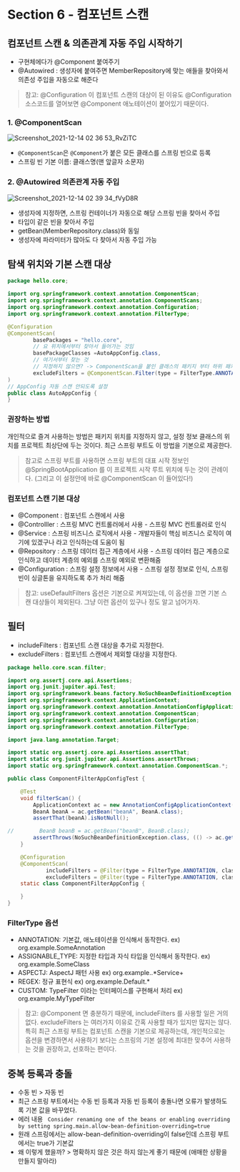 # Section 6 - 컴포넌트 스캔

## 컴포넌트 스캔 & 의존관계 자동 주입 시작하기

- 구현체에다가 @Component 붙여주기
- @Autowired : 생성자에 붙여주면 MemberRepository에 맞는 애들을 찾아와서 의존성 주입을 자동으로 해준다

>참고: @Configuration 이 컴포넌트 스캔의 대상이 된 이유도 @Configuration 소스코드를 열어보면 @Component 애노테이션이 붙어있기 때문이다.

### 1. @ComponentScan
![Screenshot_2021-12-14 02 36 53_RvZiTC](https://user-images.githubusercontent.com/87118337/145861165-f33112df-a880-4528-a18b-c0e48c142b98.png)

- `@ComponentScan`은 `@Component`가 붙은 모든 클래스를 스프링 빈으로 등록
- 스프링 빈 기본 이름: 클래스명(맨 앞글자 소문자)

### 2. @Autowired 의존관계 자동 주입
![Screenshot_2021-12-14 02 39 34_fVyD8R](https://user-images.githubusercontent.com/87118337/145861397-9eed3a4c-1488-41e3-a425-e6496a1ca8de.png)

- 생성자에 지정하면, 스프링 컨테이너가 자동으로 해당 스프링 빈을 찾아서 주입
- 타입이 같은 빈을 찾아서 주입
- getBean(MemberRepository.class)와 동일
- 생성자에 파라미터가 많아도 다 찾아서 자동 주입 가능

## 탐색 위치와 기본 스캔 대상

```java
package hello.core;

import org.springframework.context.annotation.ComponentScan;
import org.springframework.context.annotation.ComponentScans;
import org.springframework.context.annotation.Configuration;
import org.springframework.context.annotation.FilterType;

@Configuration
@ComponentScan(
        basePackages = "hello.core",
        // 요 위치에서부터 찾아서 들어가는 것임
        basePackageClasses =AutoAppConfig.class,
        // 여기서부터 찾는 것
        // 지정하지 않으면? -> ComponentScan을 붙인 클래스의 패키지 부터 하위 패키지를 검색
        excludeFilters = @ComponentScan.Filter(type = FilterType.ANNOTATION, classes = Configuration.class)
)
// AppConfig 자동 스캔 안되도록 설정
public class AutoAppConfig {
}
```
### 권장하는 방법
개인적으로 즐겨 사용하는 방법은 패키지 위치를 지정하지 않고,
설정 정보 클래스의 위치를 프로젝트 최상단에 두는 것이다.
최근 스프링 부트도 이 방법을 기본으로 제공한다.

>참고로 스프링 부트를 사용하면 스프링 부트의 대표 시작 정보인 @SpringBootApplication 를 이 프로젝트 시작 루트 위치에 두는 것이 관례이다. (그리고 이 설정안에 바로 @ComponentScan 이 들어있다!)

### 컴포넌트 스캔 기본 대상

- @Component : 컴포넌트 스캔에서 사용
- @Controlller : 스프링 MVC 컨트롤러에서 사용 - 스프링 MVC 컨트롤러로 인식
- @Service : 스프링 비즈니스 로직에서 사용 - 개발자들이 핵심 비즈니스 로직이 여기에 있겠구나 라고 인식하는데 도움이 됨
- @Repository : 스프링 데이터 접근 계층에서 사용 - 스프링 데이터 접근 계층으로 인식하고 데이터 계층의 예외를 스프링 예외로 변환해줌
- @Configuration : 스프링 설정 정보에서 사용 - 스프링 설정 정보로 인식, 스프링 빈이 싱글톤을 유지하도록 추가 처리 해줌

> 참고: useDefaultFilters 옵션은 기본으로 켜져있는데, 이 옵션을 끄면 기본 스캔 대상들이 제외된다. 그냥 이런 옵션이 있구나 정도 알고 넘어가자.

## 필터

- includeFilters : 컴포넌트 스캔 대상을 추가로 지정한다.
- excludeFilters : 컴포넌트 스캔에서 제외할 대상을 지정한다.

```java
package hello.core.scan.filter;

import org.assertj.core.api.Assertions;
import org.junit.jupiter.api.Test;
import org.springframework.beans.factory.NoSuchBeanDefinitionException;
import org.springframework.context.ApplicationContext;
import org.springframework.context.annotation.AnnotationConfigApplicationContext;
import org.springframework.context.annotation.ComponentScan;
import org.springframework.context.annotation.Configuration;
import org.springframework.context.annotation.FilterType;

import java.lang.annotation.Target;

import static org.assertj.core.api.Assertions.assertThat;
import static org.junit.jupiter.api.Assertions.assertThrows;
import static org.springframework.context.annotation.ComponentScan.*;

public class ComponentFilterAppConfigTest {

    @Test
    void filterScan() {
        ApplicationContext ac = new AnnotationConfigApplicationContext(ComponentFilterAppConfig.class);
        BeanA beanA = ac.getBean("beanA", BeanA.class);
        assertThat(beanA).isNotNull();

//        BeanB beanB = ac.getBean("beanB", BeanB.class);
        assertThrows(NoSuchBeanDefinitionException.class, (() -> ac.getBean("beanB",BeanB.class)));
    }

    @Configuration
    @ComponentScan(
            includeFilters = @Filter(type = FilterType.ANNOTATION, classes = MyIncludeComponent.class),
            excludeFilters = @Filter(type = FilterType.ANNOTATION, classes = MyExcludeComponent.class))
    static class ComponentFilterAppConfig {

    }
}
```

### FilterType 옵션
- ANNOTATION: 기본값, 애노테이션을 인식해서 동작한다. ex) org.example.SomeAnnotation
- ASSIGNABLE_TYPE: 지정한 타입과 자식 타입을 인식해서 동작한다. ex) org.example.SomeClass
- ASPECTJ: AspectJ 패턴 사용 ex) org.example..*Service+
- REGEX: 정규 표현식 ex) org\.example\.Default.*
- CUSTOM: TypeFilter 이라는 인터페이스를 구현해서 처리 ex) org.example.MyTypeFilter

>참고: @Component 면 충분하기 때문에, includeFilters 를 사용할 일은 거의 없다. excludeFilters 는 여러가지 이유로 간혹 사용할 때가 있지만 많지는 않다.
> 특히 최근 스프링 부트는 컴포넌트 스캔을 기본으로 제공하는데, 개인적으로는 옵션을 변경하면서 사용하기 보다는 스프링의 기본 설정에 최대한 맞추어 사용하는 것을 권장하고, 선호하는 편이다.

## 중복 등록과 충돌

- 수동 빈 > 자동 빈 
- 최근 스프링 부트에서는 수동 빈 등록과 자동 빈 등록이 충돌나면 오류가 발생하도록 기본 값을 바꾸었다.
- 에러 내용
` Consider renaming one of the beans or enabling overriding by setting
spring.main.allow-bean-definition-overriding=true`
- 원래 스프링에서는 allow-bean-definition-overriding이 false인데 스프링 부트에서는 true가 기본값
- 왜 이렇게 했을까? > 명확하지 않은 것은 하지 않는게 좋기 때문에 (애매한 상황을 만들지 말아라)
